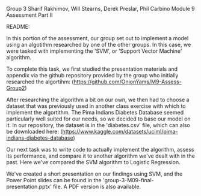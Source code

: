 Group 3
Sharif Rakhimov, Will Stearns, Derek Preslar, Phil Carbino
Module 9 Assessment Part II

README:

In this portion of the assessment, our group set out to implement a model using an algotithm researched by one of the other groups. In this case, we were tasked with implementing the 'SVM', or 'Support Vector Machine' algorithm.

To complete this task, we first studied the presentation materials and appendix via the github repository provided by the group who initially researched the algortihm:
(https://github.com/OnionYams/M9-Assess-Group2)

After researching the algorithm a bit on our own, we then had to choose a dataset that was previously used in another class exercise with which to implement the algortithm. The Pima Indians Diabetes Database seemed particularly well suited for our needs, so we decided to base our model on it. In our repository, the dataset is in the 'diabetes.csv' file, which can also be downloaded here:
(https://www.kaggle.com/datasets/uciml/pima-indians-diabetes-database)

Our next task was to write code to actually implement the algorithm, assess its performance, and compare it to another algorithm we've dealt with in the past. Here we've compared the SVM algorithm to Logistic Regression.

We've created a short presentation on our findings using SVM, and the Power Point slides can be found in the 'group-3-M09-final-presentation.pptx' file. A PDF version is also available.
